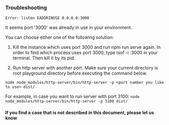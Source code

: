 ### Troubleshooting
```Error: listen EADDRINUSE 0.0.0.0:3000```

It seems port '3000' was already in use in your environment.

You can choose either one of the following solution:

1. Kill the instance which uses port 3000 and run npm run serve again.
In order to find which process uses port 3000, type lsof -i :3000 in your terminal.
Then kill it by its pid.

2. Run http server with another port.
Make sure your current directory is root playground directory before executing the command below.

```node node_modules/http-server/bin/http-server -p <port number you like to use> dist/```

For example, in case you want to run server with port 3100:
```node node_modules/http-server/bin/http-server -p 3100 dist/```

#### If you find a case that is not described in this document, please let us know